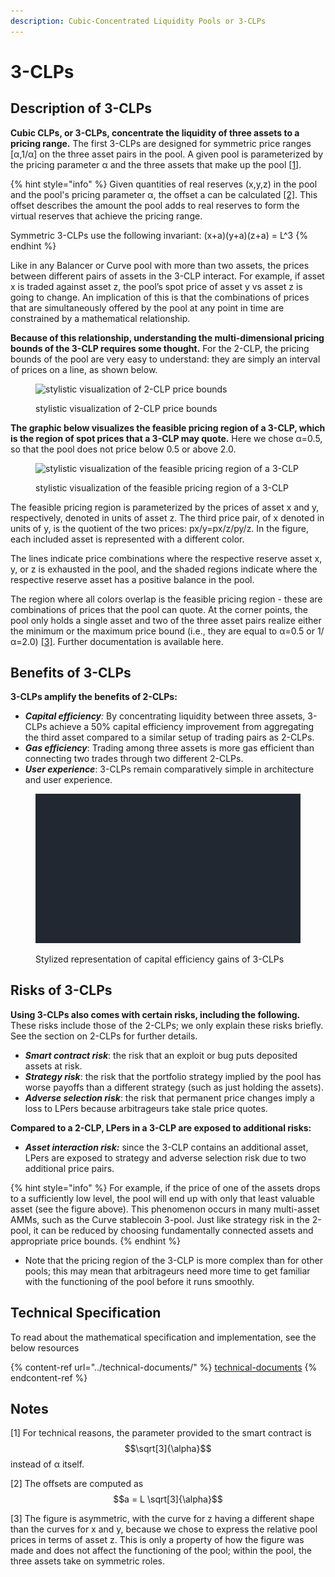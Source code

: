 ```yaml
---
description: Cubic-Concentrated Liquidity Pools or 3-CLPs
---
```


# 3-CLPs

## Description of 3-CLPs

**Cubic CLPs, or 3-CLPs, concentrate the liquidity of three assets to a pricing range.** The first 3-CLPs are designed for symmetric price ranges \[α,1/α] on the three asset pairs in the pool. A given pool is parameterized by the pricing parameter α and the three assets that make up the pool [\[1\]](3-clps.md#notes).

{% hint style="info" %}
Given quantities of real reserves (x,y,z) in the pool and the pool's pricing parameter α, the offset a can be calculated [\[2\]](3-clps.md#notes). This offset describes the amount the pool adds to real reserves to form the virtual reserves that achieve the pricing range.&#x20;

Symmetric 3-CLPs use the following invariant: (x+a)(y+a)(z+a) = L^3
{% endhint %}

Like in any Balancer or Curve pool with more than two assets, the prices between different pairs of assets in the 3-CLP interact. For example, if asset x is traded against asset z, the pool’s spot price of asset y vs asset z is going to change. An implication of this is that the combinations of prices that are simultaneously offered by the pool at any point in time are constrained by a mathematical relationship.

**Because of this relationship, understanding the multi-dimensional pricing bounds of the 3-CLP requires some thought.** For the 2-CLP, the pricing bounds of the pool are very easy to understand: they are simply an interval of prices on a line, as shown below.

<figure><img src="https://lh6.googleusercontent.com/GbUtkQtQ-tuoYYkFyDMfDZv3gVtmrDXwxw9TjO74o2uW9N1Laes-2XpOS68S8NIeTtH0V0jry-IRwlmI2I5W36_SxgX_5oImxrsMvyjhwYD50ImQ-UddNM2ua0hq4Bzk26cmEJpfvke-MRBF8N6tp3Q" alt="stylistic visualization of 2-CLP price bounds"><figcaption><p>stylistic visualization of 2-CLP price bounds</p></figcaption></figure>

**The graphic below visualizes the feasible pricing region of a 3-CLP, which is the region of spot prices that a 3-CLP may quote.** Here we chose α=0.5, so that the pool does not price below 0.5 or above 2.0.

<figure><img src="https://lh6.googleusercontent.com/RBCkNsxzRrF7UbF74qSSNoa99_AjVg2HRyZhJ3xR4WeOjaxGoWxMPuz2vX2W_1gAGqc7LARkrcwjOGyxGMROvcwNpbBFI7PStehE4Aa8IfFgOfubFnDqRUs1gKqzCck7-uj16n7MOfwozAaKxx6EVWA" alt="stylistic visualization of the feasible pricing region of a 3-CLP"><figcaption><p>stylistic visualization of the feasible pricing region of a 3-CLP</p></figcaption></figure>

The feasible pricing region is parameterized by the prices of asset x and y, respectively, denoted in units of asset z. The third price pair, of x denoted in units of y, is the quotient of the two prices: px/y=px/z/py/z. In the figure, each included asset is represented with a different color.&#x20;

The lines indicate price combinations where the respective reserve asset x, y, or z is exhausted in the pool, and the shaded regions indicate where the respective reserve asset has a positive balance in the pool.&#x20;

The region where all colors overlap is the feasible pricing region - these are combinations of prices that the pool can quote. At the corner points, the pool only holds a single asset and two of the three asset pairs realize either the minimum or the maximum price bound (i.e., they are equal to α=0.5 or 1/α=2.0) [\[3\]](3-clps.md#notes). Further documentation is available here.

## Benefits of 3-CLPs

**3-CLPs amplify the benefits of 2-CLPs:**

* _**Capital efficiency**:_ By concentrating liquidity between three assets, 3-CLPs achieve a 50% capital efficiency improvement from aggregating the third asset compared to a similar setup of trading pairs as 2-CLPs.&#x20;
* _**Gas efficiency**_: Trading among three assets is more gas efficient than connecting two trades through two different 2-CLPs.&#x20;
* _**User experience**_: 3-CLPs remain comparatively simple in architecture and user experience.

<figure><img src="../../.gitbook/assets/3-CLP-v4 (1).gif" alt="Stylized representation of capital efficiency gains of 3-CLPs"><figcaption><p>Stylized representation of capital efficiency gains of 3-CLPs</p></figcaption></figure>

## Risks of 3-CLPs&#x20;

**Using 3-CLPs also comes with certain risks, including the following.** These risks include those of the 2-CLPs; we only explain these risks briefly. See the section on 2-CLPs for further details.

* _**Smart contract risk**_: the risk that an exploit or bug puts deposited assets at risk.&#x20;
* _**Strategy risk**_: the risk that the portfolio strategy implied by the pool has worse payoffs than a different strategy (such as just holding the assets).&#x20;
* _**Adverse selection risk**_: the risk that permanent price changes imply a loss to LPers because arbitrageurs take stale price quotes.

**Compared to a 2-CLP, LPers in a 3-CLP are exposed to additional risks:**&#x20;

* _**Asset interaction risk:**_ since the 3-CLP contains an additional asset, LPers are exposed to strategy and adverse selection risk due to two additional price pairs.&#x20;

{% hint style="info" %}
For example, if the price of one of the assets drops to a sufficiently low level, the pool will end up with only that least valuable asset (see the figure above). This phenomenon occurs in many multi-asset AMMs, such as the Curve stablecoin 3-pool. Just like strategy risk in the 2-pool, it can be reduced by choosing fundamentally connected assets and appropriate price bounds.
{% endhint %}

* Note that the pricing region of the 3-CLP is more complex than for other pools; this may mean that arbitrageurs need more time to get familiar with the functioning of the pool before it runs smoothly.

## Technical Specification

To read about the mathematical specification and implementation, see the below resources

{% content-ref url="../technical-documents/" %}
[technical-documents](../technical-documents/)
{% endcontent-ref %}

## Notes

\[1] For technical reasons, the parameter provided to the smart contract is $$\sqrt[3]{\alpha}$$ instead of α itself.

\[2] The offsets are computed as $$a = L \sqrt[3]{\alpha}$$

\[3] The figure is asymmetric, with the curve for z having a different shape than the curves for x and y, because we chose to express the relative pool prices in terms of asset z. This is only a property of how the figure was made and does not affect the functioning of the pool; within the pool, the three assets take on symmetric roles.
